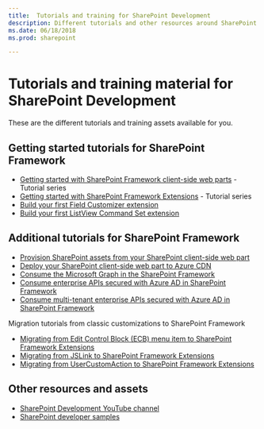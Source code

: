 ```yaml
---
title:  Tutorials and training for SharePoint Development
description: Different tutorials and other resources around SharePoint development.
ms.date: 06/18/2018
ms.prod: sharepoint

---
```


# Tutorials and training material for SharePoint Development

These are the different tutorials and training assets available for you.

## Getting started tutorials for SharePoint Framework

* [Getting started with SharePoint Framework client-side web parts](https://docs.microsoft.com/en-us/sharepoint/dev/spfx/web-parts/get-started/build-a-hello-world-web-part) - Tutorial series
* [Getting started with SharePoint Framework Extensions](https://docs.microsoft.com/en-us/sharepoint/dev/spfx/extensions/get-started/build-a-hello-world-extension) - Tutorial series
* [Build your first Field Customizer extension](https://docs.microsoft.com/en-us/sharepoint/dev/spfx/extensions/get-started/building-simple-field-customizer)
* [Build your first ListView Command Set extension](https://docs.microsoft.com/en-us/sharepoint/dev/spfx/extensions/get-started/building-simple-cmdset-with-dialog-api)

## Additional tutorials for SharePoint Framework

* [Provision SharePoint assets from your SharePoint client-side web part](https://docs.microsoft.com/en-us/sharepoint/dev/spfx/web-parts/get-started/provision-sp-assets-from-package)
* [Deploy your SharePoint client-side web part to Azure CDN](https://docs.microsoft.com/en-us/sharepoint/dev/spfx/web-parts/get-started/deploy-web-part-to-cdn)
* [Consume the Microsoft Graph in the SharePoint Framework](https://docs.microsoft.com/en-us/sharepoint/dev/spfx/use-aad-tutorial)
* [Consume enterprise APIs secured with Azure AD in SharePoint Framework](https://docs.microsoft.com/en-us/sharepoint/dev/spfx/use-aadhttpclient-enterpriseapi)
* [Consume multi-tenant enterprise APIs secured with Azure AD in SharePoint Framework](https://docs.microsoft.com/en-us/sharepoint/dev/spfx/use-aadhttpclient-enterpriseapi-multitenant)

Migration tutorials from classic customizations to SharePoint Framework

* [Migrating from Edit Control Block (ECB) menu item to SharePoint Framework Extensions](https://docs.microsoft.com/en-us/sharepoint/dev/spfx/extensions/guidance/migrate-from-ecb-to-spfx-extensions)
* [Migrating from JSLink to SharePoint Framework Extensions](https://docs.microsoft.com/en-us/sharepoint/dev/spfx/extensions/guidance/migrate-from-jslink-to-spfx-extensions)
* [Migrating from UserCustomAction to SharePoint Framework Extensions](https://docs.microsoft.com/en-us/sharepoint/dev/spfx/extensions/guidance/migrate-from-usercustomactions-to-spfx-extensions)


## Other resources and assets

- [SharePoint Development YouTube channel](http://aka.ms/spdev-videos)
- [SharePoint developer samples](http://aka.ms/spdev-samples)
